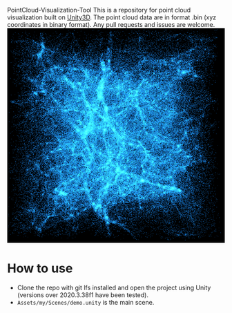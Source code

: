 PointCloud-Visualization-Tool
This is a repository for point cloud visualization built on [Unity3D](https://unity3d.com/get-unity/download "Unity download").
The point cloud data are in format .bin (xyz coordinates in binary format).
Any pull requests and issues are welcome.
![Image](https://github.com/LixiangZhao98/PointCloud-Visualization-Tool/blob/master/Assets/pic/Filament.png "Image")
# How to use
* Clone the repo with git lfs installed and open the project using Unity (versions over 2020.3.38f1 have been tested).
* `Assets/my/Scenes/demo.unity` is the main scene.


